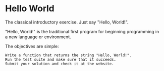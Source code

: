 # Hello World

The classical introductory exercise. Just say "Hello, World!".  

"Hello, World!" is the traditional first program for beginning programming in a new language or environment.  

The objectives are simple:

    Write a function that returns the string "Hello, World!".
    Run the test suite and make sure that it succeeds.
    Submit your solution and check it at the website.
